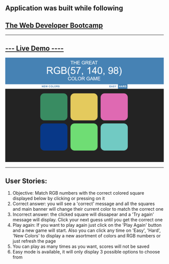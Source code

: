 ## Application was built while following

## [The Web Developer Bootcamp](https://www.udemy.com/course/the-web-developer-bootcamp/)

---

## [--- Live Demo ----](https://hello-sheidi.github.io/rgb-game/)

![screen](./rgb-screen.png)

---

## User Stories:

1. Objective: Match RGB numbers with the correct colored square displayed below by clicking or pressing on it
1. Correct answer: you will see a 'correct' message and all the squares and main banner will change their current color to match the correct one
1. Incorrect answer: the clicked square will dissapear and a 'Try again' message will display. Click your next guess until you get the correct one
1. Play again: If you want to play again just click on the 'Play Again' button and a new game will start. Also you can click any time on 'Easy', 'Hard', 'New Colors' to display a new asortment of colors and RGB numbers or just refresh the page
1. You can play as many times as you want, scores will not be saved
1. Easy mode is available, it will only display 3 possible options to choose from
